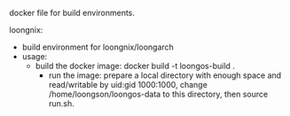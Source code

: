 docker file for build environments.

loongnix: 

- build environment for loongnix/loongarch
- usage:
	* build the docker image: docker build -t loongos-build .
        * run the image: prepare a local directory with enough space and read/writable by uid:gid 1000:1000, change /home/loongson/loongos-data to this directory, then source run.sh. 


